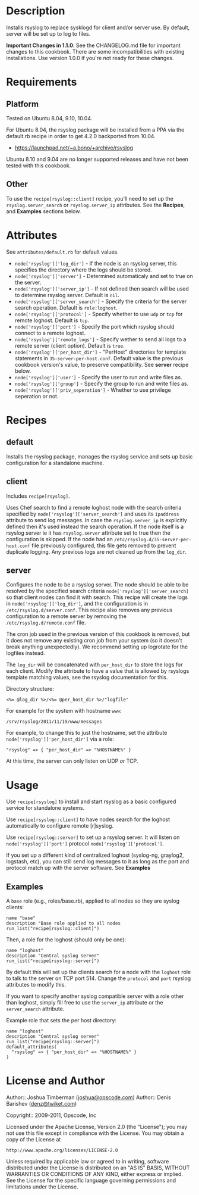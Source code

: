 Description
===========

Installs rsyslog to replace sysklogd for client and/or server use. By default, server will be set up to log to files.

**Important Changes in 1.1.0**: See the CHANGELOG.md file for
  important changes to this cookbook. There are some incompatibilities
  with existing installations. Use version 1.0.0 if you're not ready
  for these changes.

Requirements
============

Platform
--------

Tested on Ubuntu 8.04, 9.10, 10.04.

For Ubuntu 8.04, the rsyslog package will be installed from a PPA via the default.rb recipe in order to get 4.2.0 backported from 10.04.

* https://launchpad.net/~a.bono/+archive/rsyslog

Ubuntu 8.10 and 9.04 are no longer supported releases and have not been tested with this cookbook.

Other
-----

To use the `recipe[rsyslog::client]` recipe, you'll need to set up the
`rsyslog.server_search` or `rsyslog.server_ip` attributes.
See the __Recipes__, and __Examples__ sections below.

Attributes
==========

See `attributes/default.rb` for default values.

* `node['rsyslog']['log_dir']` - If the node is an rsyslog server,
  this specifies the directory where the logs should be stored.
* `node['rsyslog']['server']` - Determined automaticaly and set to true on
  the server.
* `node['rsyslog']['server_ip']` - If not defined then search will be used
  to determine rsyslog server. Default is `nil`.
* `node['rsyslog']['server_search']` - Specify the criteria for the server
  search operation. Default is `role:loghost`.
* `node['rsyslog']['protocol']` - Specify whether to use `udp` or
  `tcp` for remote loghost. Default is `tcp`.
* `node['rsyslog']['port']` - Specify the port which rsyslog should
  connect to a remote loghost.
* `node['rsyslog']['remote_logs']` - Specify wether to send all logs
  to a remote server (client option). Default is `true`.
* `node['rsyslog']['per_host_dir']` - "PerHost" directories for
  template statements in `35-server-per-host.conf`. Default value is
  the previous cookbook version's value, to preserve compatibility.
  See __server__ recipe below.
* `node['rsyslog']['user']` - Specify the user to run and write files as.
* `node['rsyslog']['group']` - Specify the group to run and write files as.
* `node['rsyslog']['priv_seperation']` - Whether to use privilege seperation or
   not. 



Recipes
=======

default
-------

Installs the rsyslog package, manages the rsyslog service and sets up
basic configuration for a standalone machine.

client
------

Includes `recipe[rsyslog]`.

Uses Chef search to find a remote loghost node with the search criteria specified
by `node['rsyslog']['server_search']` and uses its `ipaddress` attribute
to send log messages. In case the `rsyslog.server_ip` is explicitly defined then
it's used instead the search operation. If the node itself is a rsyslog server ie
it has `rsyslog.server` attribute set to true then the configuration is skipped.
If the node had an `/etc/rsyslog.d/35-server-per-host.conf` file previously configured,
this file gets removed to prevent duplicate logging. Any previous logs are not
cleaned up from the `log_dir`.

server
------

Configures the node to be a rsyslog server. The node should be able to be
resolved by the specified search criteria `node['rsyslog']['server_search]`
so that client nodes can find it with search. This recipe will create the logs in
`node['rsyslog']['log_dir']`, and the configuration is in
`/etc/rsyslog.d/server.conf`. This recipe also removes any previous
configuration to a remote server by removing the
`/etc/rsyslog.d/remote.conf` file.

The cron job used in the previous version of this cookbook is removed,
but it does not remove any existing cron job from your system (so it
doesn't break anything unexpectedly). We recommend setting up
logrotate for the logfiles instead.

The `log_dir` will be concatenated with `per_host_dir` to store the
logs for each client. Modify the attribute to have a value that is
allowed by rsyslogs template matching values, see the rsyslog
documentation for this.

Directory structure:

    <%= @log_dir %>/<%= @per_host_dir %>/"logfile"

For example for the system with hostname `www`:

    /srv/rsyslog/2011/11/19/www/messages

For example, to change this to just the hostname, set the attribute
`node['rsyslog']['per_host_dir']` via a role:

    "rsyslog" => { "per_host_dir" => "%HOSTNAME%" }

At this time, the server can only listen on UDP *or* TCP.

Usage
=====

Use `recipe[rsyslog]` to install and start rsyslog as a basic
configured service for standalone systems.

Use `recipe[rsyslog::client]` to have nodes search for the loghost
automatically to configure remote [r]syslog.

Use `recipe[rsyslog::server]` to set up a rsyslog server. It will listen on
`node['rsyslog']['port']` protocol `node['rsyslog']['protocol']`.

If you set up a different kind of centralized loghost (syslog-ng,
graylog2, logstash, etc), you can still send log messages to it as
long as the port and protocol match up with the server
software. See __Examples__


Examples
--------

A `base` role (e.g., roles/base.rb), applied to all nodes so they are syslog clients:

    name "base"
    description "Base role applied to all nodes
    run_list("recipe[rsyslog::client]")

Then, a role for the loghost (should only be one):

    name "loghost"
    description "Central syslog server"
    run_list("recipe[rsyslog::server]")

By default this will set up the clients search for a node with the
`loghost` role to talk to the server on TCP port 514. Change the
`protocol` and `port` rsyslog attributes to modify this.

If you want to specify another syslog compatible server with a role other
than loghost, simply fill free to use the `server_ip` attribute or
the `server_search` attribute.

Example role that sets the per host directory:

    name "loghost"
    description "Central syslog server"
    run_list("recipe[rsyslog::server]")
    default_attributes(
      "rsyslog" => { "per_host_dir" => "%HOSTNAME%" }
    )

License and Author
==================

Author:: Joshua Timberman (<joshua@opscode.com>)
Author:: Denis Barishev (<denz@twiket.com>)

Copyright:: 2009-2011, Opscode, Inc

Licensed under the Apache License, Version 2.0 (the "License");
you may not use this file except in compliance with the License.
You may obtain a copy of the License at

    http://www.apache.org/licenses/LICENSE-2.0

Unless required by applicable law or agreed to in writing, software
distributed under the License is distributed on an "AS IS" BASIS,
WITHOUT WARRANTIES OR CONDITIONS OF ANY KIND, either express or implied.
See the License for the specific language governing permissions and
limitations under the License.
